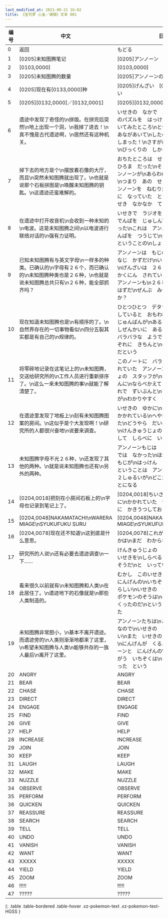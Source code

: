 ```yaml
---
last_modified_at: 2021-08-21 16:02
title: 《宝可梦 心金／魂银》文本 001
---
```

| 编号 | 中文 | 日文 |
| ---- | ---- | ---- |
| 0 | 返回 | もどる |
| 1 | [0205]未知图腾笔记 | [0205]アンノーン　ノート |
| 2 | [0103,0000] | [0103,0000] |
| 3 | [0205]未知图腾的数量 | [0205]アンノーンの　かず |
| 4 | [0205]现在有[0133,0000]种 | [0205]げんざい　[0133,0000]しゅるい |
| 5 | [0205][0132,0000]／[0132,0001] | [0205][0132,0000]／[0132,0001] |
| 6 | 遗迹中发现了奇怪的\n拼版。在拼完后突然\n地上出现一个洞，\n我掉了进去！\n真不愧是古代遗迹啊，\n居然还有这种机关。 | いせきの　なかで　ふしぎな\nせきばんのパズルを　はっけんした\nこれを　といてみたところ\nとつぜん　じめんに　あながあいて\nしたの　へやに　おちてしまった！\nさすがは　こだいのいせき\nびっくりの　しかけが　あるものだ |
| 7 | 掉下去的地方是个\n摆放着石像的大厅，而且\n突然未知图腾就出现了。\n也就是说那个石板拼图是\n唤醒未知图腾的钥匙。\n这遗迹还蛮难解的。 | おちたところは　せきぞうのある\nおおひろま　だった\nそして　とつぜん　アンノーンが\nあらわれるように　なった\nつまり　あの　せきばんパズルは\nアンノーンを　ねむりから　さます\nカギに　なっていた　というわけだ\nこのいせき　なかなか　てごわい |
| 8 | 在遗迹中打开收音机\n会收到一种未知的\n电波。这是未知图腾之间\n以电波进行联络对话的\n强有力证明。 | いせきで　ラジオを　つけると\nなぞの　でんぱを　じゅしん\nすることが　わかった\nこれは　アンノーンどうしが\nでんぱを　つうじて\nかいわ　している　ということの\nしょうこ　でもある |
| 9 | 已知未知图腾有与英文字母\n一样多的种类。已确认的\n字母有２６个，而已确认的\n未知图腾种类也是２６种，\n也就是说未知图腾总共只有\n２６种，能全部抓齐吗？ | アンノーンは　もじの　しゅるいと\nおなじ　かずだけ\nいることが　わかった\nげんざいは　２６しゅるいの\nもじが　かくにん　されている\nということは　アンノーンも\n２６しゅるいは　いる　はずだ\nぜんぶ　みつけられるだろうか？ |
| 10 | 现在知道未知图腾也是\n有顺序的了。\n自然界存在的一切事物看似\n四分五裂其实都是有自己的\n规律的。 | ひとつひとつ　デタラメに\nそんざい　していると　おもわれた\nアンノーンに　じゅんばんが\nあることが　わかった\nしぜんかいに　あるものは\nいっけん　バラバラな　ようでいて\nじつは　それぞれに　きちんと\nほうそくが　あるのだという |
| 11 | 将零碎地记录在这笔记上的\n未知图腾，交送给研究所的\n工作人员进行重新排序了。\n这么一来未知图腾的事\n就能了解清楚了。 | このノートに　バラバラに\nきろく　されていた　アンノーンを\nけんきゅうじょの　スタッフが\nただしい　じゅんばんに\nならべかえて　おいてくれた\nこれで　ずいぶんと\nアンノーンの　ことが\nわかりやすく　なった |
| 12 | 在遗迹里发现了地板上\n刻有未知图腾图案的房间。\n这似乎是个大发现啊！\n研究所的人都很兴奋地\n说要来调查。 | いせきの　ゆかに\nアンノーンもじが　かかれている\nへやを　みつけてしまった\nどうやら　だいはっけん　らしい！\nけんきゅうじょの　ひとが\nこうふんして　しらべに　いくと\nいっていた |
| 13 | 未知图腾字母不光２６种，\n还发现了其他的两种。\n就是说未知图腾也还有\n另外的两种。 | アンノーンもじは　２６しゅるい\nだけでは　なかった\nほかに　あと　２つの　もじが\nはっけん　されたのだという\nということは　アンノーンも\nさらに　２しゅるいが\nどこかにいる　ということになる |
| 14 | [0204,0018]把刻在小房间石板上的\n字母也记录到笔记上了。 | [0204,0018]ちいさなへやの　せきばんに\nかかれていた　もじを\nこのノートに　かきうつしておく |
| 15 | [0204,0048]NAKAMATACHI\nWARERA MIAGE\nSYUKUFUKU SURU | [0204,0048]NAKAMATACHI\nWARERA MIAGE\nSYUKUFUKU SURU |
| 16 | [0204,0078]现在还不知道\n这到底是什么意思。 | [0204,0078]これが　どんないみ　なのかは\nまだ　わからない |
| 17 | 研究所的人说\n还有必要去遗迹调查\n一下…… | けんきゅうじょの　ひとは\nもういちど　いせきを\nしらべる　ひつようが　ありそうだ\nと　いっていた　けれど⋯⋯？ |
| 18 | 看来很久以前就有\n未知图腾和人类\n在此居住了。\n遗迹地下的石像就是\n那些人类制造的。 | むかし　このいせきには\nアンノーンと　にんげんの\nいちぞくが　すんでいた　らしい\nいせきの　ちかにある\nふるい　ポケモンのぞうは\nそのいちぞくが　つくったのだ\nということが　わかってきた |
| 19 | 未知图腾非常胆小，\n基本不离开遗迹。而遗迹旁的\n人类则渐渐地都来了这里，\n希望未知图腾与人类\n能够共存的一族人最后\n离开了这里。 | アンノーンたちは\nとても　おくびょう　なので\nいせきの　そとには　でてこない\nまた　いせきの　そばに　いろんな\nにんげんが　くるようになり\nアンノーンと　にんげんの\nきょうぞんを　ねがう　いちぞくは\nここを　はなれていった　という |
| 20 | ANGRY | ANGRY |
| 21 | BEAR | BEAR |
| 22 | CHASE | CHASE |
| 23 | DIRECT | DIRECT |
| 24 | ENGAGE | ENGAGE |
| 25 | FIND | FIND |
| 26 | GIVE | GIVE |
| 27 | HELP | HELP |
| 28 | INCREASE | INCREASE |
| 29 | JOIN | JOIN |
| 30 | KEEP | KEEP |
| 31 | LAUGH | LAUGH |
| 32 | MAKE | MAKE |
| 33 | NUZZLE | NUZZLE |
| 34 | OBSERVE | OBSERVE |
| 35 | PERFORM | PERFORM |
| 36 | QUICKEN | QUICKEN |
| 37 | REASSURE | REASSURE |
| 38 | SEARCH | SEARCH |
| 39 | TELL | TELL |
| 40 | UNDO | UNDO |
| 41 | VANISH | VANISH |
| 42 | WANT | WANT |
| 43 | XXXXX | XXXXX |
| 44 | YIELD | YIELD |
| 45 | ZOOM | ZOOM |
| 46 | !!!!! | !!!!! |
| 47 | ????? | ????? |
{: .table .table-bordered .table-hover .xz-pokemon-text .xz-pokemon-text-HGSS }